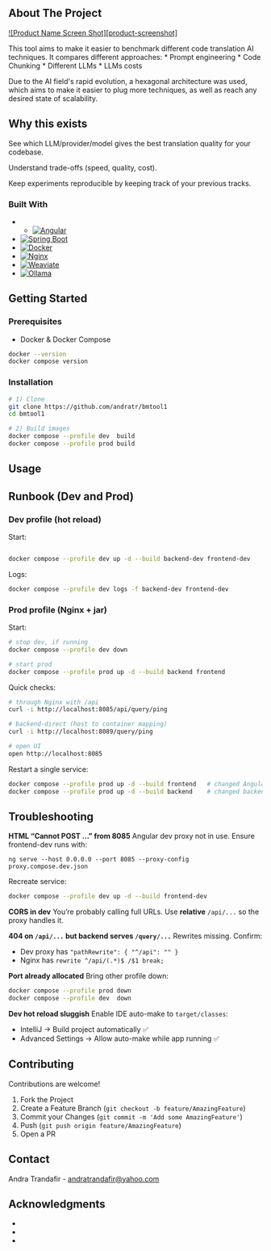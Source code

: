 


## About The Project

[![Product Name Screen Shot][product-screenshot]](https://example.com)

This tool aims to make it easier to benchmark different code translation AI techniques. It compares different approaches:
        * Prompt engineering
        * Code Chunking
        * Different LLMs
        * LLMs costs

Due to the AI field's rapid evolution, a hexagonal architecture was used, which aims to make it easier to plug more techniques, as well as reach any desired state of scalability.

## Why this exists

See which LLM/provider/model gives the best translation quality for your codebase.

Understand trade-offs (speed, quality, cost).

Keep experiments reproducible by keeping track of your previous tracks.


### Built With

* * [![Angular](https://img.shields.io/badge/Angular-DD0031?style=for-the-badge&logo=angular&logoColor=white)](https://angular.io)
* [![Spring Boot](https://img.shields.io/badge/Spring%20Boot-6DB33F?style=for-the-badge\&logo=springboot\&logoColor=white)](https://spring.io/projects/spring-boot)
* [![Docker](https://img.shields.io/badge/Docker-2496ED?style=for-the-badge\&logo=docker\&logoColor=white)](https://www.docker.com/)
* [![Nginx](https://img.shields.io/badge/Nginx-009639?style=for-the-badge\&logo=nginx\&logoColor=white)](https://nginx.org/)
* [![Weaviate](https://img.shields.io/badge/Weaviate-20B2AA?style=for-the-badge)](https://weaviate.io/)
* [![Ollama](https://img.shields.io/badge/Ollama-000000?style=for-the-badge)](https://ollama.com/)


## Getting Started

### Prerequisites

* Docker & Docker Compose


```sh
docker --version
docker compose version
```

### Installation

```sh
# 1) Clone
git clone https://github.com/andratr/bmtool1
cd bmtool1

# 2) Build images
docker compose --profile dev  build
docker compose --profile prod build
```


## Usage



## Runbook (Dev and Prod)

### Dev profile (hot reload)

Start:

```sh

docker compose --profile dev up -d --build backend-dev frontend-dev
```

Logs:

```sh
docker compose --profile dev logs -f backend-dev frontend-dev
```


### Prod profile (Nginx + jar)

Start:

```sh
# stop dev, if running
docker compose --profile dev down

# start prod
docker compose --profile prod up -d --build backend frontend
```

Quick checks:

```sh
# through Nginx with /api
curl -i http://localhost:8085/api/query/ping

# backend-direct (host to container mapping)
curl -i http://localhost:8089/query/ping

# open UI
open http://localhost:8085
```

Restart a single service:

```sh
docker compose --profile prod up -d --build frontend   # changed Angular/nginx.conf
docker compose --profile prod up -d --build backend    # changed backend
```


## Troubleshooting

**HTML “Cannot POST …” from 8085**
Angular dev proxy not in use. Ensure frontend-dev runs with:

```
ng serve --host 0.0.0.0 --port 8085 --proxy-config proxy.compose.dev.json
```

Recreate service:

```sh
docker compose --profile dev up -d --build frontend-dev
```

**CORS in dev**
You’re probably calling full URLs. Use **relative** `/api/...` so the proxy handles it.

**404 on `/api/...` but backend serves `/query/...`**
Rewrites missing. Confirm:

* Dev proxy has `"pathRewrite": { "^/api": "" }`
* Nginx has `rewrite ^/api/(.*)$ /$1 break;`

**Port already allocated**
Bring other profile down:

```sh
docker compose --profile prod down
docker compose --profile dev  down
```

**Dev hot reload sluggish**
Enable IDE auto-make to `target/classes`:

* IntelliJ → Build project automatically ✅
* Advanced Settings → Allow auto-make while app running ✅

## Contributing

Contributions are welcome!

1. Fork the Project
2. Create a Feature Branch (`git checkout -b feature/AmazingFeature`)
3. Commit your Changes (`git commit -m 'Add some AmazingFeature'`)
4. Push (`git push origin feature/AmazingFeature`)
5. Open a PR

## Contact

Andra Trandafir - [andratrandafir@yahoo.com](mailto:andratrandafir@yahoo.com)


## Acknowledgments

* []()
* []()
* []()


